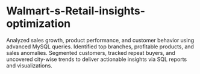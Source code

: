 # Walmart-s-Retail-insights-optimization
Analyzed sales growth, product performance, and customer behavior using advanced MySQL queries. Identified top branches, profitable products, and sales anomalies. Segmented customers, tracked repeat buyers, and uncovered city-wise trends to deliver actionable insights via SQL reports and visualizations.
